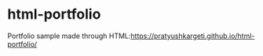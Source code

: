 # html-portfolio
Portfolio sample made through HTML:https://pratyushkargeti.github.io/html-portfolio/
